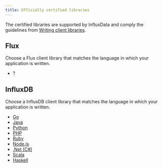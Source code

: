 ```yaml
---
title: Officially certified libraries
---
```


The certified libraries are supported by InfluxData and comply the guidelines from [Writing client libraries](/client_libraries/certification/).

## Flux
Choose a Flux client library that matches the language in which your application is written.

* ?

## InfluxDB
Choose a InfluxDB client library that matches the language in which your application is written.

* [Go](https://github.com/influxdata/influxdb/tree/master/client) 
* [Java](https://github.com/influxdata/influxdb-java) 
* [Python](https://github.com/influxdb/influxdb-python) 
* [PHP](https://github.com/influxdata/influxdb-php)
* [Ruby](https://github.com/influxdata/influxdb-ruby)
* [Node.js](https://github.com/node-influx/node-influx)
* [.Net (C#)](https://github.com/MikaelGRA/InfluxDB.Client)
* [Scala](https://github.com/paulgoldbaum/scala-influxdb-client)
* [Haskell](https://github.com/maoe/influxdb-haskell)
